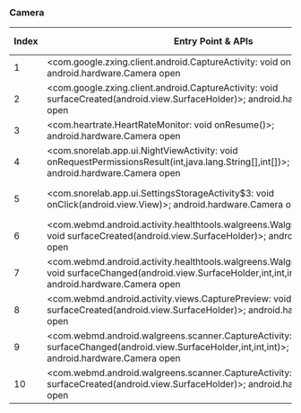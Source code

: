 ### Camera
| Index | Entry Point & APIs | Screen shot | Resource id | Label |
| ------------- | ------------- | ------------- |-------------|-------------|
| 1 | <com.google.zxing.client.android.CaptureActivity: void onResume()>; android.hardware.Camera open | ![](D:\COSMOS\output\py\Play_win8\Health_Fitness\me.rtrt.app2\com.google.zxing.client.android.CaptureActivity.png) |  | T |
| 2 | <com.google.zxing.client.android.CaptureActivity: void surfaceCreated(android.view.SurfaceHolder)>; android.hardware.Camera open | ![](D:\COSMOS\output\py\Play_win8\Health_Fitness\me.rtrt.app2\com.google.zxing.client.android.CaptureActivity.png) |  | T |
| 3 | <com.heartrate.HeartRateMonitor: void onResume()>; android.hardware.Camera open | ![](D:\COSMOS\output\py\Play_win8\Health_Fitness\com.heartrate.monitor\com.heartrate.HeartRateMonitor.png) |  | |
| 4 | <com.snorelab.app.ui.NightViewActivity: void onRequestPermissionsResult(int,java.lang.String[],int[])>; android.hardware.Camera open | ![](D:\COSMOS\output\py\Play_win8\Health_Fitness\com.snorelab.app\com.snorelab.app.ui.NightViewActivity.png) |  | |
| 5 | <com.snorelab.app.ui.SettingsStorageActivity$3: void onClick(android.view.View)>; android.hardware.Camera open | ![](D:\COSMOS\output\py\Play_win8\Health_Fitness\com.snorelab.app\com.snorelab.app.ui.SettingsStorageActivity.png) | {'2131493068': <sensitive_component.SensitiveComponent.SensitiveView object at 0x0000022084C353C8>} | F |
| 6 | <com.webmd.android.activity.healthtools.walgreens.WalgreensRefillRxActivity: void surfaceCreated(android.view.SurfaceHolder)>; android.hardware.Camera open | ![](D:\COSMOS\output\py\Play_win8\Health_Fitness\com.webmd.android\com.webmd.android.activity.healthtools.walgreens.WalgreensRefillRxActivity.png) |  | T |
| 7 | <com.webmd.android.activity.healthtools.walgreens.WalgreensRefillRxActivity: void surfaceChanged(android.view.SurfaceHolder,int,int,int)>; android.hardware.Camera open | ![](D:\COSMOS\output\py\Play_win8\Health_Fitness\com.webmd.android\com.webmd.android.activity.healthtools.walgreens.WalgreensRefillRxActivity.png) |  | T |
| 8 | <com.webmd.android.activity.views.CapturePreview: void surfaceCreated(android.view.SurfaceHolder)>; android.hardware.Camera open | ![](D:\COSMOS\output\py\Play_win8\Health_Fitness\com.webmd.android\com.webmd.android.activity.healthtools.walgreens.WalgreensTransferRxActivity.png) | {'2131099980': <sensitive_component.SensitiveComponent.SensitiveView object at 0x00000220850B4630>} | T |
| 9 | <com.webmd.android.walgreens.scanner.CaptureActivity: void surfaceChanged(android.view.SurfaceHolder,int,int,int)>; android.hardware.Camera open | ![](D:\COSMOS\output\py\Play_win8\Health_Fitness\com.webmd.android\com.webmd.android.walgreens.scanner.CaptureActivity.png) |  | T |
| 10 | <com.webmd.android.walgreens.scanner.CaptureActivity: void surfaceCreated(android.view.SurfaceHolder)>; android.hardware.Camera open | ![](D:\COSMOS\output\py\Play_win8\Health_Fitness\com.webmd.android\com.webmd.android.walgreens.scanner.CaptureActivity.png) |  | T |
